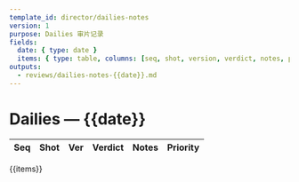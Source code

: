 ```yaml
---
template_id: director/dailies-notes
version: 1
purpose: Dailies 审片记录
fields:
  date: { type: date }
  items: { type: table, columns: [seq, shot, version, verdict, notes, priority] }
outputs:
  - reviews/dailies-notes-{{date}}.md
---
```


# Dailies — {{date}}

| Seq | Shot | Ver | Verdict | Notes | Priority |
| --- | ---- | --- | ------- | ----- | -------- |

{{items}}
